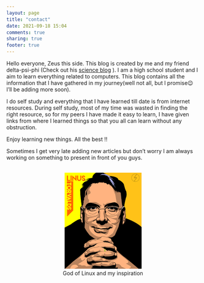 ```yaml
---
layout: page
title: "contact"
date: 2021-09-18 15:04
comments: true
sharing: true
footer: true
---
```


Hello everyone, Zeus this side. This blog is created by me and my friend delta-psi-phi (Check out his [science blog](https://deltapsifi.github.io/) ). I am a high school student and I aim to learn everything related to computers. This blog contains all the information that I have gathered in my journey(well not all, but I promise😉 I’ll be adding more soon).

I do self study and everything that I have learned till date is from internet resources. During self study, most of my time was wasted in finding the right resource, so for my peers I have made it easy to learn, I have given links from where I learned things so that you all can learn without any obstruction. 

Enjoy learning new things. All the best !!

Sometimes I get very late adding new articles but don’t worry I am always working on something to present in front of you guys.

<br>

<div style="align: right; text-align:center;">
    <img src="/images/linus-torvalds-caricature.png"/>
    <div class="caption">God of Linux and my inspiration</div> 
</div>

